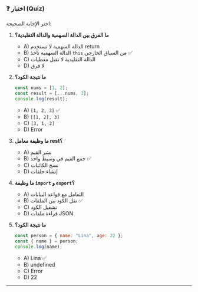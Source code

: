 
### ❓ اختبار (Quiz)

اختر الإجابة الصحيحة:

1.  **ما الفرق بين الدالة السهمية والدالة التقليدية؟**
    * A) الدالة السهمية لا تستخدم return
    * B) الدالة السهمية تأخذ `this` من السياق الخارجي ✅
    * C) الدالة التقليدية لا تقبل معطيات
    * D) لا فرق

2.  **ما نتيجة الكود؟**
    ```javascript
    const nums = [1, 2];
    const result = [...nums, 3];
    console.log(result);
    ```
    * A) `[1, 2, 3]` ✅
    * B) `[[1, 2], 3]`
    * C) `[3, 1, 2]`
    * D) Error

3.  **ما وظيفة معامل rest؟**
    * A) نشر القيم
    * B) جمع القيم في وسيط واحد ✅
    * C) نسخ الكائنات
    * D) إنشاء حلقات

4.  **ما وظيفة `import` و `export`؟**
    * A) التعامل مع قواعد البيانات
    * B) نقل الكود بين الملفات ✅
    * C) تشغيل الكود
    * D) قراءة ملفات JSON

5.  **ما نتيجة الكود؟**
    ```javascript
    const person = { name: "Lina", age: 22 };
    const { name } = person;
    console.log(name);
    ```
    * A) Lina ✅
    * B) undefined
    * C) Error
    * D) 22

---